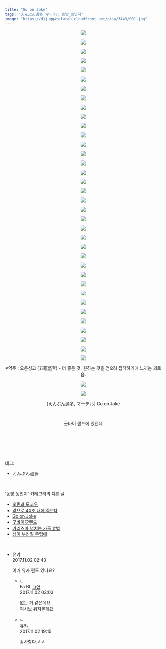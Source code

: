 ```yaml
---
title: "Go on Joke"
tags: "えんぶん過多 マーテル 동방_동인지"
image: "https://d1jugg4tefwtah.cloudfront.net/ghap/3443/001.jpg"
---
```

<div class="article">
<p style="text-align: center; clear: none; float: none;"><img src="{{ site.imgserver11 }}/ghap/3443/001.jpg"/></p>
<p style="text-align: center; clear: none; float: none;"><img src="{{ site.imgserver11 }}/ghap/3443/002.jpg"/></p>
<p style="text-align: center; clear: none; float: none;"><img src="{{ site.imgserver11 }}/ghap/3443/003.jpg"/></p>
<p style="text-align: center; clear: none; float: none;"><img src="{{ site.imgserver11 }}/ghap/3443/004.jpg"/></p>
<p style="text-align: center; clear: none; float: none;"><img src="{{ site.imgserver11 }}/ghap/3443/005.jpg"/></p>
<p style="text-align: center; clear: none; float: none;"><img src="{{ site.imgserver11 }}/ghap/3443/006.jpg"/></p>
<p style="text-align: center; clear: none; float: none;"><img src="{{ site.imgserver11 }}/ghap/3443/007.jpg"/></p>
<p style="text-align: center; clear: none; float: none;"><img src="{{ site.imgserver11 }}/ghap/3443/008.jpg"/></p>
<p style="text-align: center; clear: none; float: none;"><img src="{{ site.imgserver11 }}/ghap/3443/009.jpg"/></p>
<p style="text-align: center; clear: none; float: none;"><img src="{{ site.imgserver11 }}/ghap/3443/010.jpg"/></p>
<p style="text-align: center; clear: none; float: none;"><img src="{{ site.imgserver11 }}/ghap/3443/011.jpg"/></p>
<p style="text-align: center; clear: none; float: none;"><img src="{{ site.imgserver11 }}/ghap/3443/012.jpg"/></p>
<p style="text-align: center; clear: none; float: none;"><img src="{{ site.imgserver11 }}/ghap/3443/013.jpg"/></p>
<p style="text-align: center; clear: none; float: none;"><img src="{{ site.imgserver11 }}/ghap/3443/014.jpg"/></p>
<p style="text-align: center; clear: none; float: none;"><img src="{{ site.imgserver11 }}/ghap/3443/015.jpg"/></p>
<p style="text-align: center; clear: none; float: none;"><img src="{{ site.imgserver11 }}/ghap/3443/016.jpg"/></p>
<p style="text-align: center; clear: none; float: none;"><img src="{{ site.imgserver11 }}/ghap/3443/017.jpg"/></p>
<p style="text-align: center; clear: none; float: none;"><img src="{{ site.imgserver11 }}/ghap/3443/018.jpg"/></p>
<p style="text-align: center; clear: none; float: none;"><img src="{{ site.imgserver11 }}/ghap/3443/019.jpg"/></p>
<p style="text-align: center; clear: none; float: none;"><img src="{{ site.imgserver11 }}/ghap/3443/020.jpg"/></p>
<p style="text-align: center; clear: none; float: none;"><img src="{{ site.imgserver11 }}/ghap/3443/021.jpg"/></p>
<p style="text-align: center; clear: none; float: none;"><img src="{{ site.imgserver11 }}/ghap/3443/022.jpg"/></p>
<p style="text-align: center; clear: none; float: none;"><img src="{{ site.imgserver11 }}/ghap/3443/023.jpg"/></p>
<p style="text-align: center; clear: none; float: none;"><img src="{{ site.imgserver11 }}/ghap/3443/024.jpg"/></p>
<p style="text-align: center; clear: none; float: none;"><img src="{{ site.imgserver11 }}/ghap/3443/025.jpg"/></p>
<p style="text-align: center; clear: none; float: none;"><img src="{{ site.imgserver11 }}/ghap/3443/026.jpg"/></p>
<p style="text-align: center; clear: none; float: none;"><img src="{{ site.imgserver11 }}/ghap/3443/027.jpg"/></p>
<p style="text-align: center; clear: none; float: none;"><img src="{{ site.imgserver11 }}/ghap/3443/028.jpg"/></p>
<p style="text-align: center; clear: none; float: none;"><img src="{{ site.imgserver11 }}/ghap/3443/029.jpg"/></p>
<p style="text-align: center; clear: none; float: none;"><img src="{{ site.imgserver11 }}/ghap/3443/030.jpg"/></p>
<p style="text-align: center; clear: none; float: none;"><img src="{{ site.imgserver11 }}/ghap/3443/031.jpg"/></p>
<p style="text-align: center; clear: none; float: none;"><img src="{{ site.imgserver11 }}/ghap/3443/032.jpg"/></p>
<p style="text-align: center; clear: none; float: none;"><img src="{{ site.imgserver11 }}/ghap/3443/033.jpg"/></p>
<p style="text-align: center; clear: none; float: none;"><img src="{{ site.imgserver11 }}/ghap/3443/034.jpg"/></p>
<p style="text-align: center; clear: none; float: none;"><img src="{{ site.imgserver11 }}/ghap/3443/035.jpg"/></p>
<p style="text-align: center; clear: none; float: none;"><img src="{{ site.imgserver11 }}/ghap/3443/036.jpg"/></p>
<p style="text-align: center; clear: none; float: none;">※역주 : 오온성고 (五蘊盛苦) - 더 좋은 것, 원하는 것을 얻으려 집착하기에 느끼는 괴로움.</p>
<p style="text-align: center; clear: none; float: none;"><img src="{{ site.imgserver11 }}/ghap/3443/037.jpg"/></p>
<p style="text-align: center; clear: none; float: none;"><img src="{{ site.imgserver11 }}/ghap/3443/038.jpg"/></p>
<p style="text-align: center; clear: none; float: none;">[えんぶん過多, マーテル] Go on Joke</p>
<p style="text-align: center; clear: none; float: none;"><br/></p>
<p style="text-align: center; clear: none; float: none;">굿바이 랜드에 있던데</p>
<p style="text-align: center; clear: none; float: none;"><br/></p>
<p><br/></p>
</div><br/>
<div class="tagTrail">
<p>태그: </p>
<ul>
<li>えんぶん過多</li>
</ul>
</div><br/>
<div class="another">
<p>'동방 동인지' 카테고리의 다른 글</p>
<ul>
<li><a href="/ghap_3478">오린과 모코우</a></li>
<li><a href="/ghap_3476">앞으로 40초 내에 죽는다</a></li>
<li><a href="/ghap_3443">Go on Joke</a></li>
<li><a href="/ghap_3441">굿바이♡랜드</a></li>
<li><a href="/ghap_3439">카리스마 넘치는 가출 방법</a></li>
<li><a href="/ghap_3437">심이 부러질 무렵에</a></li>
</ul>
</div><br/>
<div class="cb_module cb_fluid">
<div class="cb_wrt cb_profile">
<div class="comment">
<ul>
<li class="cb_thumb_off" id="comment15120118">
<div class="cb_comment_area">
<div class="cb_info_area">
<div class="cb_section">
<span class="cb_nick_name">유캬</span>
</div>
<div class="cb_section">
<span class="cb_date">2017.11.02 02:43 </span>
</div>
</div>
<div class="cb_dsc_comment">
<p class="cb_dsc">
											이거 유카 편도 있나요?
										</p>
</div>
<ul>
<li class="cb_thumb_off" id="comment15120127">
<span class="cb_bu_subnode">ㄴ</span>
<div class="cb_comment_area">
<div class="cb_info_area">
<div class="cb_section">
<span class="cb_nick_name"><img alt="Favicon of https://ghaptouhou.tistory.com" height="16" onerror="this.onerror=null;this.parentNode.removeChild(this)" src="https://ghaptouhou.tistory.com/favicon.ico" width="16"/> <img alt="BlogIcon" height="16" onerror="this.parentNode.removeChild(this)" src="https://ghaptouhou.tistory.com/index.gif" width="16"/> <a href="https://ghaptouhou.tistory.com" onclick="return openLinkInNewWindow(this)"> 그압</a><span class="tistoryProfileLayerTrigger" onclick='TistoryProfile.show(event, this, {"title":"\uc800\uae30 \uc774\uac70 \ub098\uc911\uc5d0 \uc218\uc815 \uac00\ub2a5\ud558\ub098\uc694","url":"https:\/\/ghap.tistory.com","nickname":"\uadf8\uc555","items":[]}); return false;'></span></span>
</div>
<div class="cb_section">
<span class="cb_date">2017.11.02 03:03 </span>
</div>
</div>
<div class="cb_dsc_comment">
<p class="cb_dsc">
																없는 거 같은데요.<br/>
픽시브 뒤져볼게요.
															</p>
</div>
</div>
</li>
<li class="cb_thumb_off" id="comment15121139">
<span class="cb_bu_subnode">ㄴ</span>
<div class="cb_comment_area">
<div class="cb_info_area">
<div class="cb_section">
<span class="cb_nick_name">유캬</span>
</div>
<div class="cb_section">
<span class="cb_date">2017.11.02 19:15 </span>
</div>
</div>
<div class="cb_dsc_comment">
<p class="cb_dsc">
																감사함다.ㅎㅎ
															</p>
</div>
</div>
</li>
</ul>
</div></li>
</ul>
</div>
</div><!-- commentList close -->
</div><br/>
